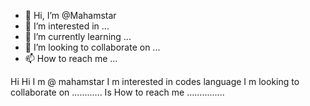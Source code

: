 - 👋 Hi, I’m @Mahamstar
- 👀 I’m interested in ...
- 🌱 I’m currently learning ...
- 💞️ I’m looking to collaborate on ...
- 📫 How to reach me ...

<!---
Mahamstar/Mahamstar is a ✨ special ✨ repository because its `README.md` (this file) appears on your GitHub profile.
You can click the Preview link to take a look at your changes.
--->
Hi
Hi
I m @ mahamstar
I m interested in codes language 
I m looking to collaborate on ............
Is
How to reach me ...............
